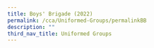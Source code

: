 ```yaml
---
title: Boys' Brigade (2022)
permalink: /cca/Uniformed-Groups/permalinkBB
description: ""
third_nav_title: Uniformed Groups
---
```

